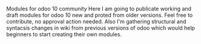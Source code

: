 Modules for odoo 10 community
Here I am going to publicate working and draft modules for odoo 10 new and proted from older versions. Feel free to contribute, no approval action needed. Also I'm gathering structural and syntacsis changes in wiki from previous versions of odoo which would help beginners to start creating their own modules.
